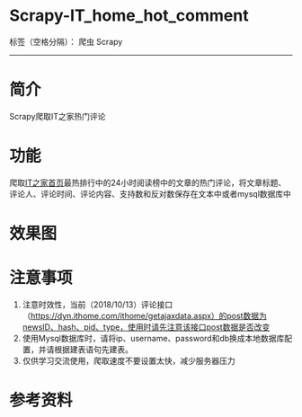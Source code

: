 # Scrapy-IT_home_hot_comment

标签（空格分隔）： 爬虫 Scrapy

---

# 简介
Scrapy爬取IT之家热门评论

# 功能
爬取[IT之家首页][1]最热排行中的24小时阅读榜中的文章的热门评论，将文章标题、评论人、评论时间、评论内容、支持数和反对数保存在文本中或者mysql数据库中

# 效果图

# 注意事项

 1. 注意时效性，当前（2018/10/13）评论接口（https://dyn.ithome.com/ithome/getajaxdata.aspx）的post数据为newsID、hash、pid、type，使用时请先注意该接口post数据是否改变
 2. 使用Mysql数据库时，请将ip、username、password和db换成本地数据库配置，并请根据建表语句先建表。
 3. 仅供学习交流使用，爬取速度不要设置太快，减少服务器压力

# 参考资料
 
  [1]: https://www.ithome.com/